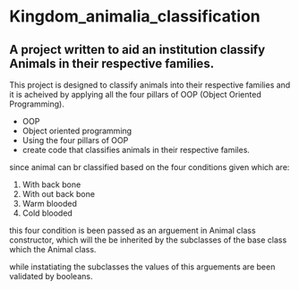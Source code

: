# Kingdom_animalia_classification

## A project written to aid an institution classify Animals in their respective families.

This project is designed to classify animals into their respective families and it is acheived by applying all the four pillars of OOP (Object Oriented Programming).


* OOP
* Object oriented programming
* Using the four pillars of OOP
* create code that classifies animals in their respective familes.


since animal can br classified based on the four conditions given which are:
1. With back bone
2. With out back bone
3. Warm blooded 
4. Cold blooded 

this four condition is been passed as an arguement in Animal class constructor, which will the be inherited by the subclasses of the base class which the Animal class.

while instatiating the subclasses the values of this arguements are been validated by booleans.


